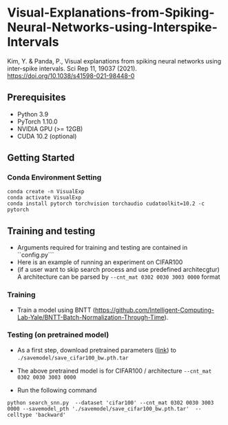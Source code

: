 # Visual-Explanations-from-Spiking-Neural-Networks-using-Interspike-Intervals
Kim, Y. & Panda, P., Visual explanations from spiking neural networks using inter-spike intervals. Sci Rep 11, 19037 (2021). https://doi.org/10.1038/s41598-021-98448-0


## Prerequisites
* Python 3.9    
* PyTorch 1.10.0     
* NVIDIA GPU (>= 12GB)      
* CUDA 10.2 (optional)         

## Getting Started

### Conda Environment Setting
```
conda create -n VisualExp 
conda activate VisualExp
conda install pytorch torchvision torchaudio cudatoolkit=10.2 -c pytorch
```

## Training and testing

* Arguments required for training and testing are contained in ``config.py``` 
* Here is an example of running an experiment on CIFAR100
* (if a user want to skip search process and use predefined architecgtur) A architecture can be parsed by ``--cnt_mat 0302 0030 3003 0000`` format


### Training

*  Train a model using BNTT (https://github.com/Intelligent-Computing-Lab-Yale/BNTT-Batch-Normalization-Through-Time).


### Testing (on pretrained model)

* As a first step, download pretrained parameters ([link][e]) to ```./savemodel/save_cifar100_bw.pth.tar```   

[e]: https://drive.google.com/file/d/1pnS0nFMk2KlxTFeeVT5fYMdTPh_8qn84/view?usp=sharing

* The above pretrained model is for CIFAR100 / architecture ``--cnt_mat 0302 0030 3003 0000``

*  Run the following command

```
python search_snn.py  --dataset 'cifar100' --cnt_mat 0302 0030 3003 0000 --savemodel_pth './savemodel/save_cifar100_bw.pth.tar'  --celltype 'backward'
```


 

